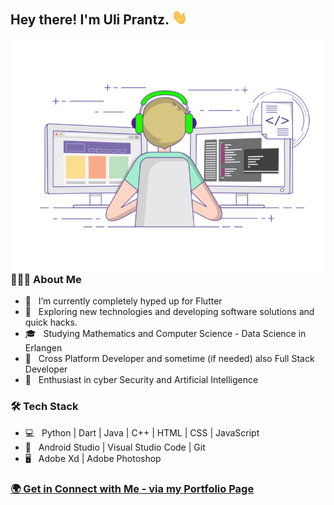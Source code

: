 
        
<h2> Hey there! I'm Uli Prantz. <img src="https://github.com/UliPrantz/UliPrantz/blob/main/Hi.gif" width="25"></h2>
<a href="https://www.youtube.com/watch?v=dQw4w9WgXcQ">
  <img align="right" alt="GIF" src="https://github.com/UliPrantz/UliPrantz/blob/main/EyeCatcher.gif" width="500"/>
</a>

<h3> 👨🏻‍💻 About Me </h3>

- 🔭 &nbsp; I’m currently completely hyped up for Flutter
- 🤔 &nbsp; Exploring new technologies and developing software solutions and quick hacks.
- 🎓 &nbsp; Studying Mathematics and Computer Science - Data Science in Erlangen
- 💼 &nbsp; Cross Platform Developer and sometime (if needed) also Full Stack Developer
- 🌱 &nbsp; Enthusiast in cyber Security and Artificial Intelligence

<h3>🛠 Tech Stack</h3>

- 💻 &nbsp; Python | Dart | Java | C++ | HTML | CSS | JavaScript 
- 🔧 &nbsp; Android Studio | Visual Studio Code | Git
- 🖥 &nbsp; Adobe Xd | Adobe Photoshop 

<h3>
  <a href="https://uliprantz.dev">🌍 Get in Connect with Me - via my Portfolio Page</a>
</h3>
